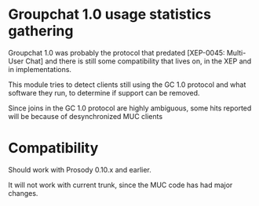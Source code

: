 # Groupchat 1.0 usage statistics gathering

Groupchat 1.0 was probably the protocol that predated
[XEP-0045: Multi-User Chat] and there is still some compatibility that
lives on, in the XEP and in implementations.

This module tries to detect clients still using the GC 1.0 protocol and
what software they run, to determine if support can be removed. 

Since joins in the GC 1.0 protocol are highly ambiguous, some hits
reported will be because of desynchronized MUC clients

# Compatibility

Should work with Prosody 0.10.x and earlier.

It will not work with current trunk, since the MUC code has had major
changes.
